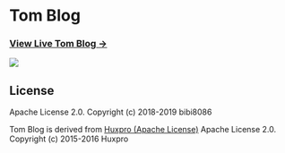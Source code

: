 # Tom Blog

### <a href="https://bb8086.com" target="_blank">View Live Tom Blog &rarr;</a>

![](https://bb8086.com/img/blog-desktop.jpg)



## License

Apache License 2.0.
Copyright (c) 2018-2019 bibi8086

Tom Blog is derived from [Huxpro (Apache License)](https://github.com/Huxpro/huxpro.github.io/)
Apache License 2.0. Copyright (c) 2015-2016 Huxpro

